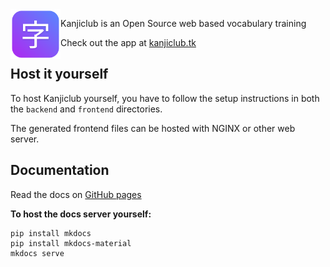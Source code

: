 <img src="webapp\public\img\logo.png" alt="logo" height=80 align="left" />

Kanjiclub is an Open Source web based vocabulary training

Check out the app at [kanjiclub.tk](https://kanjiclub.tk)



## Host it yourself

To host Kanjiclub yourself, you have to follow the setup instructions in both the `backend` and `frontend` directories.

The generated frontend files can be hosted with NGINX or other web server.

## Documentation

Read the docs on [GitHub pages](https://twometer.github.io/Kanjiclub)

**To host the docs server yourself:**

```
pip install mkdocs
pip install mkdocs-material
mkdocs serve
```

